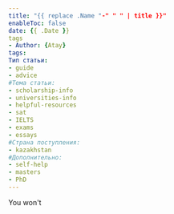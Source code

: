 ```yaml
---
title: "{{ replace .Name "-" " " | title }}"
enableToc: false
date: {{ .Date }}
tags
- Author: {Atay}
tags:
Тип статьи:
- guide 
- advice
#Тема статьи:
- scholarship-info
- universities-info
- helpful-resources
- sat
- IELTS
- exams 
- essays
#Страна поступления:
- kazakhstan
#Дополнительно:
- self-help
- masters
- PhD
---
```


You won't 













